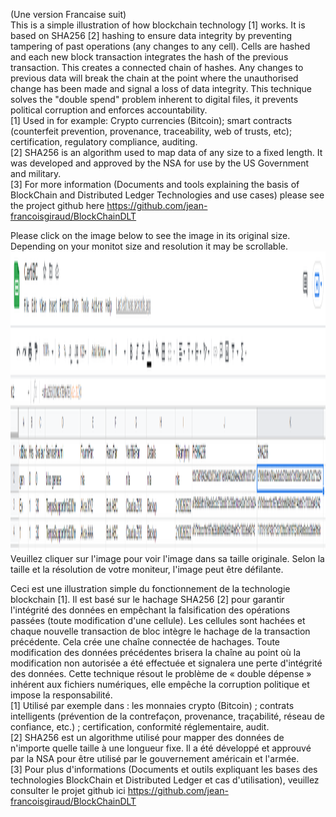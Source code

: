 (Une version Francaise suit)  
This is a simple illustration of how blockchain technology [1] works. It is based on SHA256 [2] hashing to ensure data integrity by preventing tampering of past operations (any changes to any cell). Cells are hashed and each new block transaction integrates the hash of the previous transaction. This creates a connected chain of hashes. Any changes to previous data will break the chain at the point where the unauthorised change has been made and signal a loss of data integrity. This technique solves the "double spend" problem inherent to digital files, it prevents political corruption and enforces accountability.  
[1] Used in for example: Crypto currencies (Bitcoin); smart contracts (counterfeit prevention, provenance, traceability, web of trusts, etc); certification, regulatory compliance, auditing.  
[2] SHA256 is an algorithm used to map data of any size to a fixed length. It was developed and approved by the NSA for use by the US Government and military.  
[3] For more information (Documents and tools explaining the basis of BlockChain and Distributed Ledger Technologies and use cases) please see the project github here https://github.com/jean-francoisgiraud/BlockChainDLT  
  
Please click on the image below to see the image in its original size. Depending on your monitot size and resolution it may be scrollable.  
<img src="CertiBCGoogleSheets.png" width="1280" height="480">
Veuillez cliquer sur l'image pour voir l'image dans sa taille originale. Selon la taille et la résolution de votre moniteur, l'image peut être défilante.  
  
Ceci est une illustration simple du fonctionnement de la technologie blockchain [1]. Il est basé sur le hachage SHA256 [2] pour garantir l'intégrité des données en empêchant la falsification des opérations passées (toute modification d'une cellule). Les cellules sont hachées et chaque nouvelle transaction de bloc intègre le hachage de la transaction précédente. Cela crée une chaîne connectée de hachages. Toute modification des données précédentes brisera la chaîne au point où la modification non autorisée a été effectuée et signalera une perte d'intégrité des données. Cette technique résout le problème de « double dépense » inhérent aux fichiers numériques, elle empêche la corruption politique et impose la responsabilité.  
[1] Utilisé par exemple dans : les monnaies crypto (Bitcoin) ; contrats intelligents (prévention de la contrefaçon, provenance, traçabilité, réseau de confiance, etc.) ; certification, conformité réglementaire, audit.  
[2] SHA256 est un algorithme utilisé pour mapper des données de n'importe quelle taille à une longueur fixe. Il a été développé et approuvé par la NSA pour être utilisé par le gouvernement américain et l'armée.  
[3] Pour plus d'informations (Documents et outils expliquant les bases des technologies BlockChain et Distributed Ledger et cas d'utilisation), veuillez consulter le projet github ici https://github.com/jean-francoisgiraud/BlockChainDLT  
